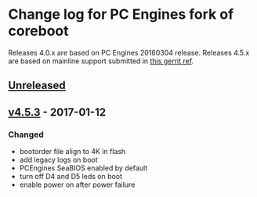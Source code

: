 Change log for PC Engines fork of coreboot
==========================================

Releases 4.0.x are based on PC Engines 20160304 release.
Releases 4.5.x are based on mainline support submitted in
[this gerrit ref](https://review.coreboot.org/#/c/14138/).

## [Unreleased]

## [v4.5.3] - 2017-01-12
### Changed
- bootorder file align to 4K in flash
- add legacy logs on boot
- PCEngines SeaBIOS enabled by default
- turn off D4 and D5 leds on boot
- enable power on after power failure

[Unreleased]: https://github.com/pcengines/coreboot/compare/v4.5.3...apu2-ml-support
[v4.5.3]: https://github.com/pcengines/coreboot/compare/v4.5.3...v4.5.2
